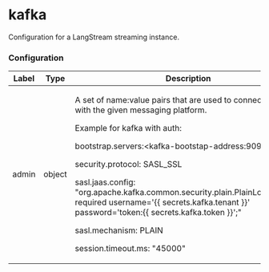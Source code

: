 # kafka

Configuration for a LangStream streaming instance.

### Configuration

<table><thead><tr><th width="101.33333333333331">Label</th><th width="113">Type</th><th>Description</th></tr></thead><tbody><tr><td>admin</td><td>object</td><td><p>A set of name:value pairs that are used to connect a client with the given messaging platform.</p><p></p><p>Example for kafka with auth:</p><p>  bootstrap.servers:&#x3C;kafka-bootstap-address:9093></p><p>  security.protocol: SASL_SSL</p><p>  sasl.jaas.config: "org.apache.kafka.common.security.plain.PlainLoginModule required username='{{ secrets.kafka.tenant }}' password='token:{{ secrets.kafka.token }}';"</p><p>  sasl.mechanism: PLAIN</p><p>  session.timeout.ms: "45000"</p></td></tr></tbody></table>
